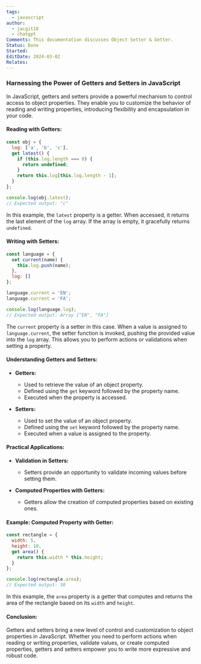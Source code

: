 ```yaml
---
tags:
  - javascript
author:
  - jacgit18
  - chatgpt
Comments: This documentation discusses Object Setter & Getter.
Status: Done
Started: 
EditDate: 2024-03-02
Relates:
---
```

### Harnessing the Power of Getters and Setters in JavaScript

In JavaScript, getters and setters provide a powerful mechanism to control access to object properties. They enable you to customize the behavior of reading and writing properties, introducing flexibility and encapsulation in your code.

#### **Reading with Getters:**

```javascript
const obj = {
  log: ['a', 'b', 'c'],
  get latest() {
    if (this.log.length === 0) {
      return undefined;
    }
    return this.log[this.log.length - 1];
  }
};

console.log(obj.latest);
// Expected output: "c"
```

In this example, the `latest` property is a getter. When accessed, it returns the last element of the `log` array. If the array is empty, it gracefully returns `undefined`.

#### **Writing with Setters:**

```javascript
const language = {
  set current(name) {
    this.log.push(name);
  },
  log: []
};

language.current = 'EN';
language.current = 'FA';

console.log(language.log);
// Expected output: Array ["EN", "FA"]
```

The `current` property is a setter in this case. When a value is assigned to `language.current`, the setter function is invoked, pushing the provided value into the `log` array. This allows you to perform actions or validations when setting a property.

#### **Understanding Getters and Setters:**

- **Getters:**
  - Used to retrieve the value of an object property.
  - Defined using the `get` keyword followed by the property name.
  - Executed when the property is accessed.

- **Setters:**
  - Used to set the value of an object property.
  - Defined using the `set` keyword followed by the property name.
  - Executed when a value is assigned to the property.

#### **Practical Applications:**

- **Validation in Setters:**
  - Setters provide an opportunity to validate incoming values before setting them.

- **Computed Properties with Getters:**
  - Getters allow the creation of computed properties based on existing ones.

#### **Example: Computed Property with Getter:**

```javascript
const rectangle = {
  width: 5,
  height: 10,
  get area() {
    return this.width * this.height;
  }
};

console.log(rectangle.area);
// Expected output: 50
```

In this example, the `area` property is a getter that computes and returns the area of the rectangle based on its `width` and `height`.

#### **Conclusion:**

Getters and setters bring a new level of control and customization to object properties in JavaScript. Whether you need to perform actions when reading or writing properties, validate values, or create computed properties, getters and setters empower you to write more expressive and robust code.